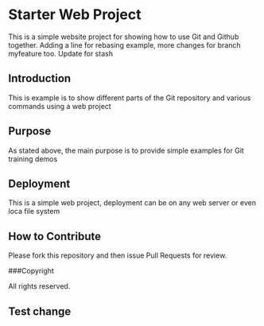 # Starter Web Project

This is a simple website project for showing how to use Git and Github together. Adding a line for rebasing example, more changes for branch myfeature too. Update for stash

## Introduction

This is example is to show different parts of the Git repository and various commands using a web project

## Purpose

As stated above, the main purpose is to provide simple examples for Git training demos

## Deployment

This is a simple web project, deployment can be on any web server or even loca file system

## How to Contribute

Please fork this repository and then issue Pull Requests for review.

###Copyright

All rights reserved.

## Test change

